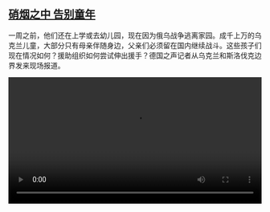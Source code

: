 <!--1646407025000-->
[硝烟之中 告别童年](https://www.dw.com/zh/%E7%A1%9D%E7%83%9F%E4%B9%8B%E4%B8%AD%20%E5%91%8A%E5%88%AB%E7%AB%A5%E5%B9%B4/a-61018859)
------

<p>一周之前，他们还在上学或去幼儿园，现在因为俄乌战争逃离家园。成千上万的乌克兰儿童，大部分只有母亲伴随身边，父亲们必须留在国内继续战斗。这些孩子们现在情况如何？援助组织如何尝试伸出援手？德国之声记者从乌克兰和斯洛伐克边界发来现场报道。</small></p><video src="https://tvdownloaddw-a.akamaihd.net/dwtv_video/flv/vdt_zh/2022/bchi220304_001_ukrainechildren_01r_sd_avc.mp4" controls style="width:100%"></video>
